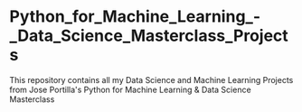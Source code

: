 # Python_for_Machine_Learning_-_Data_Science_Masterclass_Projects
This repository contains all my Data Science and Machine Learning Projects from Jose Portilla's Python  for Machine Learning &amp; Data Science Masterclass
